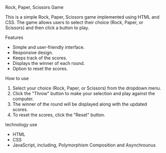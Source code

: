 Rock, Paper, Scissors Game

This is a simple Rock, Paper, Scissors game implemented using HTML and CSS. The game allows users to select their choice (Rock, Paper, or Scissors) and then click a button to play.

Features
- Simple and user-friendly interface.
- Responsive design.
- Keeps track of the scores.
- Displays the winner of each round.
- Option to reset the scores.

How to use
1. Select your choice (Rock, Paper, or Scissors) from the dropdown menu.
2. Click the "Throw" button to make your selection and play against the computer.
3. The winner of the round will be displayed along with the updated scores.
4. To reset the scores, click the "Reset" button.

technology use
- HTML
- CSS
- JavaScript, including, Polymorphism Composition and Asynchrounus
